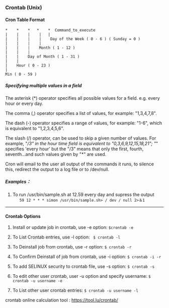 ### Crontab (Unix)

#### Cron Table Format

```
*    *    *   *    *  Command_to_execute
|    |    |    |   |       
|    |    |    |    Day of the Week ( 0 - 6 ) ( Sunday = 0 )
|    |    |    |
|    |    |    Month ( 1 - 12 )
|    |    |
|    |    Day of Month ( 1 - 31 )
|    |
|    Hour ( 0 - 23 )
|
Min ( 0 - 59 )
````

##### Specifying multiple values in a field
The asterisk (*) operator specifies all possible values for a field. e.g. every hour or every day.

The comma (,) operator specifies a list of values, for example: "1,3,4,7,8".

The dash (-) operator specifies a range of values, for example: "1-6", which is equivalent to "1,2,3,4,5,6".

The slash (/) operator, can be used to skip a given number of values. For example, "*/3" in the hour time field is equivalent to "0,3,6,9,12,15,18,21"; "*" specifies 'every hour' but the "/3" means that only the first, fourth, seventh...and such values given by "*" are used.

Cron will email to the user all output of the commands it runs, to silence this, redirect the output to a log file or to /dev/null.


##### Examples：
    
   1. To run /usr/bin/sample.sh at 12.59 every day and supress the output   
      ```    59 12 * * * simon /usr/bin/sample.sh> / dev / null 2>＆1    ```

----

#### Crontab Options

1. Install or update job in crontab, use -e option:
``` $crontab -e ```

2. To List Crontab entries, use -l option:
``` $ crontab -l```

3. To Deinstall job from crontab, use -r option:
``` $ crontab -r ```

4. To Confirm Deinstall of job from crontab, use -i option:
``` $ crontab -i -r ```

5. To add SELINUX security to crontab file, use -s option:
``` $ crontab -s ```

6. To edit other user crontab, user -u option and specify username:
``` $ crontab -u username -e ```

7. To List other user crontab entries:
``` $ crontab -u username -l ```

crontab online calculation tool : https://tool.lu/crontab/

